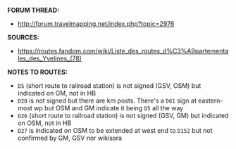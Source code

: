 ﻿**FORUM THREAD:**
- http://forum.travelmapping.net/index.php?topic=2976


**SOURCES:**
- https://routes.fandom.com/wiki/Liste_des_routes_d%C3%A9partementales_des_Yvelines_(78)


**NOTES TO ROUTES:**
- `D5` (short route to railroad station) is not signed (GSV, OSM) but indicated on GM, not in HB
- `D20` is not signed but there are km posts. There's a `D61` sign at eastern-most wp but OSM and GM indicate it being `D5` all the way
- `D26` (short route to railroad station) is not signed (GSV, GM) but indicated on OSM, not in HB
- `D27` is indicated on OSM to be extended at west end to `D152` but not confirmed by GM, GSV nor wikisara

